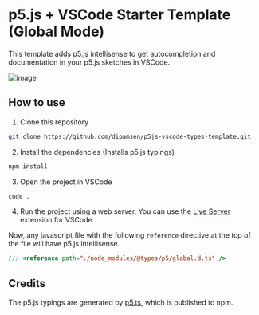 # p5.js + VSCode Starter Template (Global Mode)

This template adds p5.js intellisense to get autocompletion and documentation in your p5.js sketches in VSCode.

![image](https://user-images.githubusercontent.com/59444569/239292714-01987bbd-2f05-44d1-9259-a958c0265163.png)

## How to use

1. Clone this repository

```bash
git clone https://github.com/dipamsen/p5js-vscode-types-template.git
```

2. Install the dependencies (Installs p5.js typings)

```bash
npm install
```

3. Open the project in VSCode

```bash
code .
```

4. Run the project using a web server. You can use the [Live Server](https://marketplace.visualstudio.com/items?itemName=ritwickdey.LiveServer) extension for VSCode.

Now, any javascript file with the following `reference` directive at the top of the file will have p5.js intellisense.

```javascript
/// <reference path="./node_modules/@types/p5/global.d.ts" />
```

## Credits

The p5.js typings are generated by [p5.ts](https://github.com/p5-types/p5.ts), which is published to npm.

